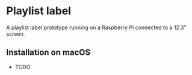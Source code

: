 Playlist label
==============

A playlist label prototype running on a Raspberry Pi connected to a 12.3" screen.

## Installation on macOS

* TODO
